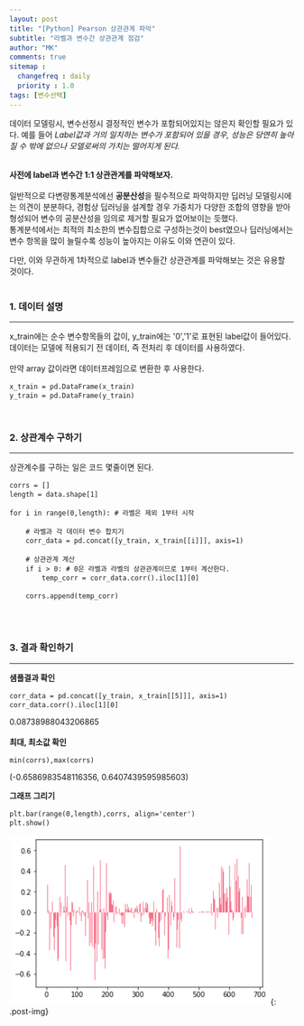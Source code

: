 ```yaml
---
layout: post
title: "[Python] Pearson 상관관계 파악"
subtitle: "라벨과 변수간 상관관계 점검"
author: "MK"
comments: true
sitemap :
  changefreq : daily
  priority : 1.0
tags: [변수선택]
---
```


데이터 모델링시, 변수선정시 결정적인 변수가 포함되어있지는 않은지 확인할 필요가 있다. 예를 들어 _Label값과 거의 일치하는 변수가 포함되어 있을 경우, 성능은 당연히 높아질 수 밖에 없으나 모델로써의 가치는 떨어지게 된다._
<br><br>

**사전에 label과 변수간 1:1 상관관계를 파악해보자.**<br>
<br>
일반적으로 다변량통계분석에선 **공분산성**을 필수적으로 파악하지만 딥러닝 모델링시에는 의견이 분분하다, 경험상 딥러닝을 설계할 경우 가중치가 다양한 조합의 영향을 받아 형성되어 변수의 공분산성을 임의로 제거할 필요가 없어보이는 듯했다. <br>
통계분석에서는 최적의 최소한의 변수집합으로 구성하는것이 best였으나 딥러닝에서는 변수 항목을 많이 늘릴수록 성능이 높아지는 이유도 이와 연관이 있다.<br>

다만, 이와 무관하게 1차적으로 label과 변수들간 상관관계를 파악해보는 것은 유용할 것이다.<br>
<br>

### 1. 데이터 설명
---
x_train에는 순수 변수항목들의 값이, y_train에는 '0','1'로 표현된 label값이 들어있다.
<br>
데이터는 모델에 적용되기 전 데이터, 즉 전처리 후 데이터를 사용하였다.<br>
<br>
만약 array 값이라면 데이터프레임으로 변환한 후 사용한다.

```phthon
x_train = pd.DataFrame(x_train)
y_train = pd.DataFrame(y_train)
```
<br>

### 2. 상관계수 구하기
---
상관계수를 구하는 일은 코드 몇줄이면 된다.<br>

```phthon
corrs = []
length = data.shape[1]

for i in range(0,length): # 라벨은 제외 1부터 시작

    # 라벨과 각 데이터 변수 합치기
    corr_data = pd.concat([y_train, x_train[[i]]], axis=1)  

    # 상관관계 계산
    if i > 0: # 0은 라벨과 라벨의 상관관계이므로 1부터 계산한다.
        temp_corr = corr_data.corr().iloc[1][0]

    corrs.append(temp_corr)
```
<br><br>
### 3. 결과 확인하기
---
**샘플결과 확인**
```phthon
corr_data = pd.concat([y_train, x_train[[5]]], axis=1)
corr_data.corr().iloc[1][0]
```
0.08738988043206865<br>
<br>
**최대, 최소값 확인**
```
min(corrs),max(corrs)
```
(-0.6586983548116356, 0.6407439595985603)
<br>

**그래프 그리기**
```phthon
plt.bar(range(0,length),corrs, align='center')
plt.show()
```

![img_area](/img/posting/2019-01-02-001-graph.PNG){: .post-img}
<br><br>
